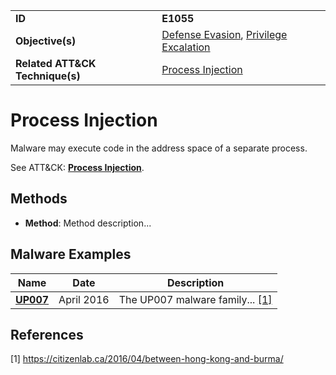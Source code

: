 |||
|---------|------------------------|
|**ID**|**E1055**|
|**Objective(s)**| [Defense Evasion](https://github.com/MBCProject/mbc-markdown/tree/master/defense-evasion), [Privilege Excalation](https://github.com/MBCProject/mbc-markdown/tree/master/privilege-escalation)|
|**Related ATT&CK Technique(s)**|[Process Injection](https://attack.mitre.org/techniques/T1055)|


Process Injection
=================
Malware may execute code in the address space of a separate process. 

See ATT&CK: [**Process Injection**](https://attack.mitre.org/techniques/T1055).

Methods
------- 
* **Method**: Method description...

Malware Examples
----------------
|Name|Date|Description|
|-----------------------------|--------|-----------------------------|
|[**UP007**](https://github.com/MBCProject/mbc-markdown/tree/master/xample-malware/up007.md) | April 2016 |The UP007 malware family... [[1]](#1)|


References
----------
<a name="1">[1]</a> https://citizenlab.ca/2016/04/between-hong-kong-and-burma/ 